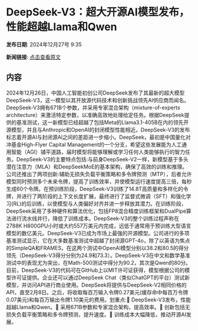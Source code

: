 # ​DeepSeek-V3：超大开源AI模型发布，性能超越Llama和Qwen

**发布日期**: 2024年12月27号 9:35

**新闻链接**: [点击查看原文](https://www.aibase.com/zh/news/14298)

## 内容

2024年12月26日，中国人工智能初创公司DeepSeek发布了其最新的超大模型DeepSeek-V3，这一模型以其开放源代码技术和创新挑战领先AI供应商而闻名。DeepSeek-V3拥有671B个参数，并采用专家混合架构（mixture-of-experts architecture）来激活特定参数，以准确高效地处理给定任务。根据DeepSeek提供的基准测试，这一新模型已经超越了包括Meta的Llama3.1-405B在内的领先开源模型，并且与Anthropic和OpenAI的封闭模型性能相近。DeepSeek-V3的发布标志着开源AI与封闭源AI之间的差距进一步缩小。DeepSeek，最初是中国量化对冲基金High-Flyer Capital Management的一个分支，希望这些发展能为人工通用智能（AGI）铺平道路，届时模型将能够理解或学习任何人类能够执行的智力任务。DeepSeek-V3的主要特点包括:与前身DeepSeek-V2一样，新模型基于多头潜在注意力（MLA）和DeepSeekMoE的基本架构，确保了高效的训练和推理。公司还推出了两项创新:辅助无损失负载平衡策略和多令牌预测（MTP），后者允许模型同时预测多个未来令牌，提高了训练效率，并使模型运行速度提高三倍，每秒生成60个令牌。在预训练阶段，DeepSeek-V3训练了14.8T高质量和多样化的令牌，并进行了两阶段的上下文长度扩展，最终进行了监督式微调（SFT）和强化学习(RL)的后训练，以使模型与人类偏好对齐并进一步释放其潜力。在训练阶段，DeepSeek采用了多种硬件和算法优化，包括FP8混合精度训练框架和DualPipe算法进行流水线并行，降低了训练成本。DeepSeek-V3的整个训练过程声称在2788K H800GPU小时或大约557万美元内完成，远低于通常用于预训练大型语言模型的数亿美元。DeepSeek-V3已成为市场上最强的开源模型。公司进行的多项基准测试显示，它在大多数基准测试中超越了封闭源GPT-4o，除了以英语为焦点的SimpleQA和FRAMES，在这两个测试中OpenAI模型分别以38.2和80.5的得分领先（DeepSeek-V3得分分别为24.9和73.3）。DeepSeek-V3在中文和数学基准测试中的表现尤为突出，在Math-500测试中得分为90.2，其次是Qwen的80分。目前，DeepSeek-V3的代码可在GitHub上以MIT许可证获得，模型根据公司的模型许可证提供。企业还可以通过DeepSeek Chat（类似ChatGPT的平台）测试新模型，并访问API进行商业使用。DeepSeek将提供与DeepSeek-V2相同价格的API，直至2月8日。之后，将收取每百万输入令牌0.27美元(缓存命中每百万令牌0.07美元)和每百万输出令牌1.10美元的费用。划重点:🌟 DeepSeek-V3发布，性能超越Llama和Qwen。🔧 采用671B参数和专家混合架构，提高效率。🚀 创新包括无损失负载平衡策略和多令牌预测，提升速度。💼 训练成本大幅降低，推动开源AI发展。
